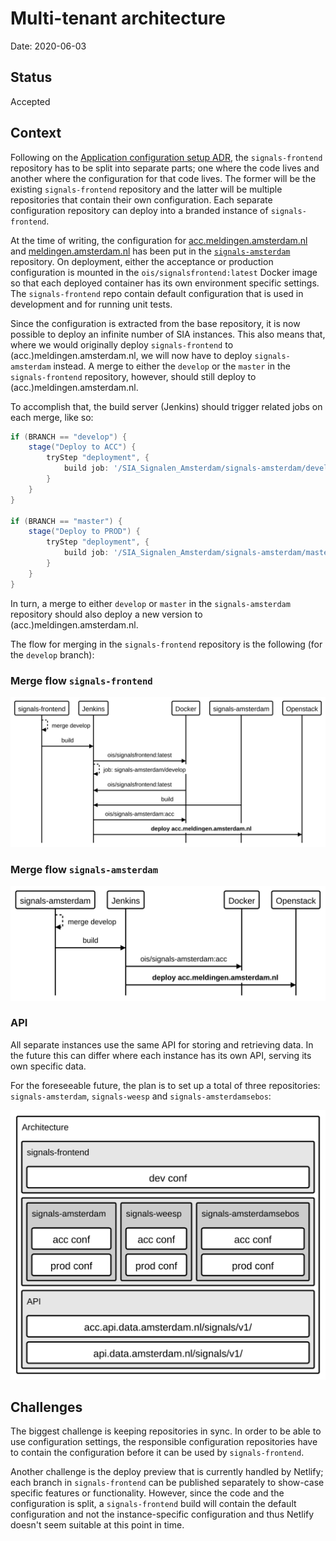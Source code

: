 # Multi-tenant architecture

Date: 2020-06-03

## Status

Accepted

## Context

Following on the [Application configuration setup ADR](./0003-application-configuration-setup.md), the `signals-frontend` repository has to be split into separate parts; one where the code lives and another where the configuration for that code lives. The former will be the existing `signals-frontend` repository and the latter will be multiple repositories that contain their own configuration. Each separate configuration repository can deploy into a branded instance of `signals-frontend`.

At the time of writing, the configuration for [acc.meldingen.amsterdam.nl](https://acc.meldingen.amsterdam.nl) and [meldingen.amsterdam.nl](https://meldingen.amsterdam.nl) has been put in the [`signals-amsterdam`](https://github.com/Amsterdam/signals-amsterdam) repository. On deployment, either the acceptance or production configuration is mounted in the `ois/signalsfrontend:latest` Docker image so that each deployed container has its own environment specific settings. The `signals-frontend` repo contain default configuration that is used in development and for running unit tests.

Since the configuration is extracted from the base repository, it is now possible to deploy an infinite number of SIA instances. This also means that, where we would originally deploy `signals-frontend` to (acc.)meldingen.amsterdam.nl, we will now have to deploy `signals-amsterdam` instead. A merge to either the `develop` or the `master` in the `signals-frontend` repository, however, should still deploy to (acc.)meldingen.amsterdam.nl.

To accomplish that, the build server (Jenkins) should trigger related jobs on each merge, like so:

```Groovy
if (BRANCH == "develop") {
    stage("Deploy to ACC") {
        tryStep "deployment", {
            build job: '/SIA_Signalen_Amsterdam/signals-amsterdam/develop'
        }
    }
}

if (BRANCH == "master") {
    stage("Deploy to PROD") {
        tryStep "deployment", {
            build job: '/SIA_Signalen_Amsterdam/signals-amsterdam/master'
        }
    }
}
```

In turn, a merge to either `develop` or `master` in the `signals-amsterdam` repository should also deploy a new version to (acc.)meldingen.amsterdam.nl.

The flow for merging in the `signals-frontend` repository is the following (for the `develop` branch):

### Merge flow `signals-frontend`

<img src="./img/diagram-signals-frontend-merge-develop.svg" />

### Merge flow `signals-amsterdam`

<img src="./img/diagram-signals-amsterdam-merge-develop.svg" />

### API

All separate instances use the same API for storing and retrieving data. In the future this can differ where each instance has its own API, serving its own specific data.

For the foreseeable future, the plan is to set up a total of three repositories: `signals-amsterdam`, `signals-weesp` and `signals-amsterdamsebos`:

<img src="./img/diagram-architecture.svg" />

## Challenges

The biggest challenge is keeping repositories in sync. In order to be able to use configuration settings, the responsible configuration repositories have to contain the configuration before it can be used by `signals-frontend`.

Another challenge is the deploy preview that is currently handled by Netlify; each branch in `signals-frontend` can be published separately to show-case specific features or functionality. However, since the code and the configuration is split, a `signals-frontend` build will contain the default configuration and not the instance-specific configuration and thus Netlify doesn't seem suitable at this point in time.
